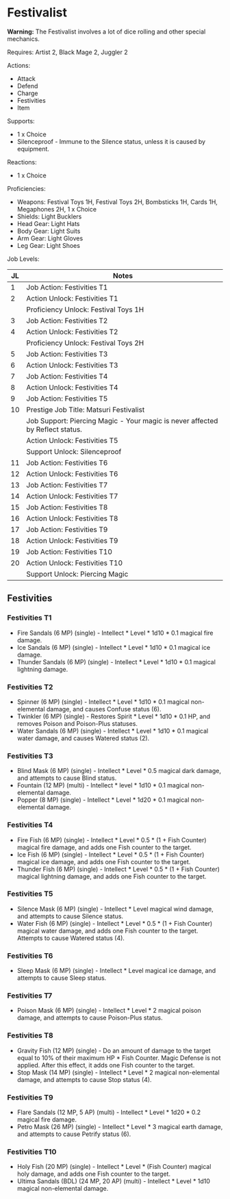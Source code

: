 # Festivalist

**Warning:** The Festivalist involves a lot of dice rolling and other special mechanics.

Requires: Artist 2, Black Mage 2, Juggler 2

Actions:

- Attack
- Defend
- Charge
- Festivities
- Item

Supports:

- 1 x Choice
- Silenceproof - Immune to the Silence status, unless it is caused by equipment.

Reactions:

- 1 x Choice

Proficiencies:

- Weapons: Festival Toys 1H, Festival Toys 2H, Bombsticks 1H, Cards 1H, Megaphones 2H, 1 x Choice
- Shields: Light Bucklers
- Head Gear: Light Hats
- Body Gear: Light Suits
- Arm Gear: Light Gloves
- Leg Gear: Light Shoes

Job Levels:

| JL | Notes |
| --- | --- |
| 1 | Job Action: Festivities T1
| 2 | Action Unlock: Festivities T1
|   | Proficiency Unlock: Festival Toys 1H
| 3 | Job Action: Festivities T2
| 4 | Action Unlock: Festivities T2
|   | Proficiency Unlock: Festival Toys 2H
| 5 | Job Action: Festivities T3
| 6 | Action Unlock: Festivities T3
| 7 | Job Action: Festivities T4
| 8 | Action Unlock: Festivities T4
| 9 | Job Action: Festivities T5
| 10 | Prestige Job Title: Matsuri Festivalist
|    | Job Support: Piercing Magic - Your magic is never affected by Reflect status.
|    | Action Unlock: Festivities T5
|    | Support Unlock: Silenceproof
| 11 | Job Action: Festivities T6
| 12 | Action Unlock: Festivities T6
| 13 | Job Action: Festivities T7
| 14 | Action Unlock: Festivities T7
| 15 | Job Action: Festivities T8
| 16 | Action Unlock: Festivities T8
| 17 | Job Action: Festivities T9
| 18 | Action Unlock: Festivities T9
| 19 | Job Action: Festivities T10
| 20 | Action Unlock: Festivities T10
|    | Support Unlock: Piercing Magic

## Festivities

### Festivities T1

- Fire Sandals (6 MP) (single) - Intellect * Level * 1d10 * 0.1 magical fire damage.
- Ice Sandals (6 MP) (single) - Intellect * Level * 1d10 * 0.1 magical ice damage.
- Thunder Sandals (6 MP) (single) - Intellect * Level * 1d10 * 0.1 magical lightning damage.

### Festivities T2

- Spinner (6 MP) (single) - Intellect * Level * 1d10 * 0.1 magical non-elemental damage, and causes Confuse status (6).
- Twinkler (6 MP) (single) - Restores Spirit * Level * 1d10 * 0.1 HP, and removes Poison and Poison-Plus statuses.
- Water Sandals (6 MP) (single) - Intellect * Level * 1d10 * 0.1 magical water damage, and causes Watered status (2).

### Festivities T3

- Blind Mask (6 MP) (single) - Intellect * Level * 0.5 magical dark damage, and attempts to cause Blind status.
- Fountain (12 MP) (multi) - Intellect * level * 1d10 * 0.1 magical non-elemental damage.
- Popper (8 MP) (single) - Intellect * Level * 1d20 * 0.1 magical non-elemental damage.

### Festivities T4

- Fire Fish (6 MP) (single) - Intellect * Level * 0.5 * (1 + Fish Counter) magical fire damage, and adds one Fish counter to the target.
- Ice Fish (6 MP) (single) - Intellect * Level * 0.5 * (1 + Fish Counter) magical ice damage, and adds one Fish counter to the target.
- Thunder Fish (6 MP) (single) - Intellect * Level * 0.5 * (1 + Fish Counter) magical lightning damage, and adds one Fish counter to the target.

### Festivities T5

- Silence Mask (6 MP) (single) - Intellect * Level magical wind damage, and attempts to cause Silence status.
- Water Fish (6 MP) (single) - Intellect * Level * 0.5 * (1 + Fish Counter) magical water damage, and adds one Fish counter to the target. Attempts to cause Watered status (4).

### Festivities T6

- Sleep Mask (6 MP) (single) - Intellect * Level magical ice damage, and attempts to cause Sleep status.

### Festivities T7

- Poison Mask (6 MP) (single) - Intellect * Level * 2 magical poison damage, and attempts to cause Poison-Plus status.

### Festivities T8

- Gravity Fish (12 MP) (single) - Do an amount of damage to the target equal to 10% of their maximum HP * Fish Counter. Magic Defense is not applied. After this effect, it adds one Fish counter to the target.
- Stop Mask (14 MP) (single) - Intellect * Level * 2 magical non-elemental damage, and attempts to cause Stop status (4).

### Festivities T9

- Flare Sandals (12 MP, 5 AP) (multi) - Intellect * Level * 1d20 * 0.2 magical fire damage.
- Petro Mask (26 MP) (single) - Intellect * Level * 3 magical earth damage, and attempts to cause Petrify status (6).

### Festivities T10

- Holy Fish (20 MP) (single) - Intellect * Level * (Fish Counter) magical holy damage, and adds one Fish counter to the target.
- Ultima Sandals (BDL) (24 MP, 20 AP) (multi) - Intellect * Level * 1d10 magical non-elemental damage.
